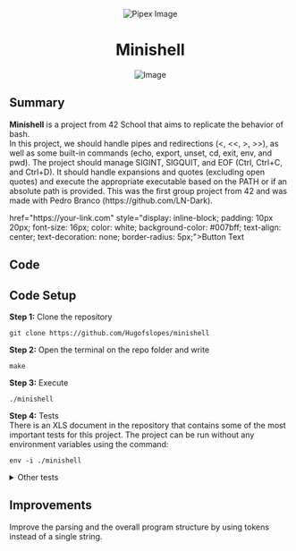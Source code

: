 <html>
    <p align="center">
        <img src="https://www.42porto.com/wp-content/uploads/2024/08/42-Porto-Horizontal.png" alt="Pipex Image" />
    </p>
    <h1 align="center">Minishell</h1>
    <p align="center">
        <img src="https://github.com/user-attachments/assets/51a8952d-56ae-4ca3-8d3c-c2691db63696" alt="Image" />
    </p>
</html>

## Summary
<html>
    <p>
        <b>Minishell</b> is a project from 42 School that aims to replicate the behavior of bash.<br>
        In this project, we should handle pipes and redirections (<, <<, >, >>), as well as some built-in commands (echo, export, unset, cd, exit, env, and pwd). The project should manage SIGINT, SIGQUIT, and EOF (Ctrl, Ctrl+C, and Ctrl+D). It should handle expansions and quotes (excluding open quotes) and execute the appropriate executable based on the PATH or if an absolute path is provided. This was the first group project from 42 and was made with Pedro Branco (https://github.com/LN-Dark).
    </p>
    <a> href="https://your-link.com" style="display: inline-block; padding: 10px 20px; font-size: 16px; color: white; background-color: #007bff; text-align: center; text-decoration: none; border-radius: 5px;">Button Text</a>
</html>

## Code
## Code Setup
<html>
    <p>    
    <b>Step 1:</b> Clone the repository
    </p>
</html>
 
    git clone https://github.com/Hugofslopes/minishell 

<html>
    <p>
    <b>Step 2:</b> Open the terminal on the repo folder and write
    </p>
</html>

    make

<html>
    <p>
    <b>Step 3:</b> Execute
    </p>
</html>

    ./minishell

<html>
    <p>
    <b>Step 4:</b> Tests<br>
    There is an XLS document in the repository that contains some of the most important tests for this project. The project can be run without any environment variables using the command:
    </p>
</html>

    env -i ./minishell

<details>
    <summary>Other tests</summary>
    <br>
    <p>The best way I found to test if the behavior is exactly the same as Bash was by using a terminal multiplexer (tmux).</p>
    <ol>
        <li>Open the terminal and type tmux (if you have it installed; otherwise, run apt-get update ; apt-get install tmux).</li>
        <li>Navigate to the root of your project.</li>
        <li>Write bash (to enter bash).</li>
        <li>Press <b>ctrl + b</b> and then <b>%</b> (shift + 5, in my case)</li>
        <li>Execute the minishell (<b>./minishell</b>)</li>
        <li>Press <b>ctrl + b</b> and then : (it will open prompt at the end of your screen)</li>
        <li>Write: <b>setw synchronize-panes on</b></li>
        <li>From now on, everything you write in one pane will be written in the other as well.</li>
    </ol>
</details>

## Improvements
<html>
    <p>
    Improve the parsing and the overall program structure by using tokens instead of a single string.
    </p>
</html>